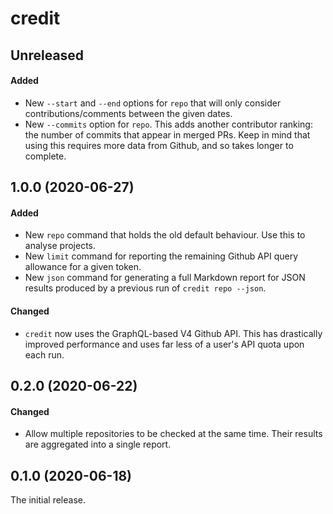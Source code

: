 # credit

## Unreleased

#### Added

- New `--start` and `--end` options for `repo` that will only consider
  contributions/comments between the given dates.
- New `--commits` option for `repo`. This adds another contributor ranking: the
  number of commits that appear in merged PRs. Keep in mind that using this
  requires more data from Github, and so takes longer to complete.

## 1.0.0 (2020-06-27)

#### Added

- New `repo` command that holds the old default behaviour. Use this to analyse
  projects.
- New `limit` command for reporting the remaining Github API query allowance for
  a given token.
- New `json` command for generating a full Markdown report for JSON results
  produced by a previous run of `credit repo --json`.

#### Changed

- `credit` now uses the GraphQL-based V4 Github API. This has drastically
  improved performance and uses far less of a user's API quota upon each run.

## 0.2.0 (2020-06-22)

#### Changed

- Allow multiple repositories to be checked at the same time. Their results are
  aggregated into a single report.

## 0.1.0 (2020-06-18)

The initial release.
